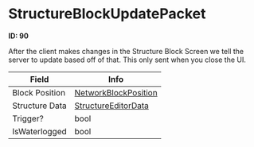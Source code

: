 # StructureBlockUpdatePacket

__ID: 90__

After the client makes changes in the Structure Block Screen we tell the server to update based off of that. This only sent when you close the UI.

<table><thead><tr><th>Field</th><th>Info</th></tr></thead><tbody>
<tr><td>Block Position</td><td><a href="../types/NetworkBlockPosition.md">NetworkBlockPosition</a></td></tr>
<tr><td>Structure Data</td><td><a href="../types/StructureEditorData.md">StructureEditorData</a></td></tr>
<tr><td>Trigger?</td><td>bool</td></tr>
<tr><td>IsWaterlogged</td><td>bool</td></tr>
</tbody></table>